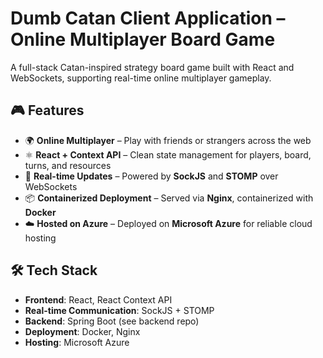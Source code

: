 # Dumb Catan Client Application – Online Multiplayer Board Game

A full-stack Catan-inspired strategy board game built with React and WebSockets, supporting real-time online multiplayer gameplay.

## 🎮 Features

- 🌍 **Online Multiplayer** – Play with friends or strangers across the web
- ⚛️ **React + Context API** – Clean state management for players, board, turns, and resources
- 🔌 **Real-time Updates** – Powered by **SockJS** and **STOMP** over WebSockets
- 📦 **Containerized Deployment** – Served via **Nginx**, containerized with **Docker**
- ☁️ **Hosted on Azure** – Deployed on **Microsoft Azure** for reliable cloud hosting

## 🛠️ Tech Stack

- **Frontend**: React, React Context API
- **Real-time Communication**: SockJS + STOMP
- **Backend**: Spring Boot (see backend repo)
- **Deployment**: Docker, Nginx
- **Hosting**: Microsoft Azure
